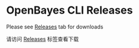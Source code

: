 # OpenBayes CLI Releases

Please see [Releases][url] tab for downloads

请访问 [Releases][url] 标签查看下载

[url]: https://github.com/signcl/openbayes-cli-releases/releases

